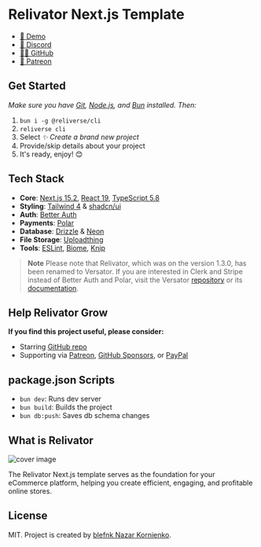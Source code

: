 # Relivator Next.js Template

- [🚀 Demo](https://relivator.com/en)
- [💬 Discord](https://discord.gg/Pb8uKbwpsJ)
- [🧑‍💻 GitHub](https://github.com/blefnk/relivator)
- [💖 Patreon](https://patreon.com/blefnk)

## Get Started

_Make sure you have [Git](https://git-scm.com/downloads), [Node.js](https://nodejs.org/en), and [Bun](https://bun.sh) installed. Then:_

1. `bun i -g @reliverse/cli`
2. `reliverse cli`
3. Select _✨ Create a brand new project_
4. Provide/skip details about your project
5. It's ready, enjoy! 😊

## Tech Stack

- **Core**: [Next.js 15.2](https://nextjs.org), [React 19](https://react.dev), [TypeScript 5.8](https://typescriptlang.org)
- **Styling**: [Tailwind 4](https://tailwindcss.com/) & [shadcn/ui](https://ui.shadcn.com/)
- **Auth**: [Better Auth](https://better-auth.com)
- **Payments**: [Polar](https://polar.sh/)
- **Database**: [Drizzle](https://orm.drizzle.team) & [Neon](https://neon.tech)
- **File Storage**: [Uploadthing](https://uploadthing.com)
- **Tools**: [ESLint](https://eslint.org), [Biome](https://biomejs.dev/), [Knip](https://knip.dev)

> **Note**
> Please note that Relivator, which was on the version 1.3.0, has been renamed to Versator. If you are interested in Clerk and Stripe instead of Better Auth and Polar, visit the Versator [repository](https://github.com/blefnk/versator) or its [documentation](https://docs.reliverse.org/versator).

## Help Relivator Grow

**If you find this project useful, please consider:**

- Starring [GitHub repo](https://github.com/blefnk/relivator)
- Supporting via [Patreon](https://patreon.com/blefnk), [GitHub Sponsors](https://github.com/sponsors/blefnk), or [PayPal](https://paypal.me/blefony)

## package.json Scripts

- `bun dev`: Runs dev server
- `bun build`: Builds the project
- `bun db:push`: Saves db schema changes

## What is Relivator

![cover image](../../../assets/screenshot-dark.png)

The Relivator Next.js template serves as the foundation for your eCommerce platform, helping you create efficient, engaging, and profitable online stores.

## License

MIT. Project is created by [blefnk Nazar Kornienko](https://github.com/blefnk).
